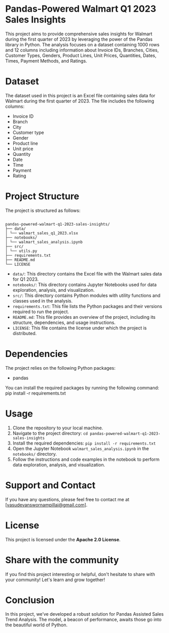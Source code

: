 # Pandas-Powered Walmart Q1 2023 Sales Insights

This project aims to provide comprehensive sales insights for Walmart during the first quarter of 2023 by leveraging the power of the Pandas library in Python. The analysis focuses on a dataset containing 1000 rows and 12 columns including information about Invoice IDs, Branches, Cities, Customer Types, Genders, Product Lines, Unit Prices, Quantities, Dates, Times, Payment Methods, and Ratings.

# Dataset

The dataset used in this project is an Excel file containing sales data for Walmart during the first quarter of 2023. The file includes the following columns:

- Invoice ID
- Branch
- City
- Customer type
- Gender
- Product line
- Unit price
- Quantity
- Date
- Time
- Payment
- Rating

# Project Structure

The project is structured as follows:

```

pandas-powered-walmart-q1-2023-sales-insights/
├── data/
│ └── walmart_sales_q1_2023.xlsx
├── notebooks/
│ └── walmart_sales_analysis.ipynb
├── src/
│ └── utils.py
├── requirements.txt
├── README.md
└── LICENSE

```

- `data/`: This directory contains the Excel file with the Walmart sales data for Q1 2023.
- `notebooks/`: This directory contains Jupyter Notebooks used for data exploration, analysis, and visualization.
- `src/`: This directory contains Python modules with utility functions and classes used in the analysis.
- `requirements.txt`: This file lists the Python packages and their versions required to run the project.
- `README.md`: This file provides an overview of the project, including its structure, dependencies, and usage instructions.
- `LICENSE`: This file contains the license under which the project is distributed.

# Dependencies

The project relies on the following Python packages:

- pandas

You can install the required packages by running the following command:
pip install -r requirements.txt



# Usage

1. Clone the repository to your local machine.
2. Navigate to the project directory: `cd pandas-powered-walmart-q1-2023-sales-insights`
3. Install the required dependencies: `pip install -r requirements.txt`
4. Open the Jupyter Notebook `walmart_sales_analysis.ipynb` in the `notebooks/` directory.
5. Follow the instructions and code examples in the notebook to perform data exploration, analysis, and visualization.

# Support and Contact

If you have any questions, please feel free to contact me at [vasudevanswornampillai@gmail.com].

# License

This project is licensed under the **Apache 2.0 License**.

# Share with the community

If you find this project interesting or helpful, don't hesitate to share with your community! Let's learn and grow together!

# Conclusion

In this project, we’ve developed a robust solution for Pandas Assisted Sales Trend Analysis. The model, a beacon of performance, awaits those go into the beautiful world of Python.

